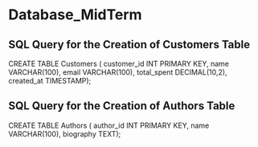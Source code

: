 # Database_MidTerm


## SQL Query for the Creation of __Customers__ Table
CREATE TABLE Customers (
    customer_id INT PRIMARY KEY,
    name VARCHAR(100),
    email VARCHAR(100),
    total_spent DECIMAL(10,2),
    created_at TIMESTAMP);


## SQL Query for the Creation of __Authors__ Table
CREATE TABLE Authors (
    author_id INT PRIMARY KEY,
    name VARCHAR(100),
    biography TEXT);

